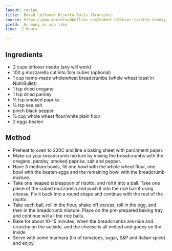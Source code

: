```yaml
---
layout: recipe
title:  Baked Leftover Risotto Balls (Arancini)
source: https://www.wholefoodbellies.com/baked-leftover-risotto-cheesy-rice-balls-arancini/
yield:  As many as you like
time:  2 hours

---
```


## Ingredients
- 2 cups leftover risotto (any will work)
- 100 g mozzarella cut into 1cm cubes (optional)
- 1 cup home-made wholewheat breadcrumbs (whole wheat toast in NutriBullet)
- 1 tsp dried oregano
-  1 tsp dried parsley
-   ½  tsp smoked paprika
-   ½  tsp sea salt
-   pinch black pepper
-   ½  cup whole wheat flour/white plain flour
-   2 eggs beaten

## Method
- Preheat to oven to 220C and line a baking sheet with parchment paper.
- Make up your breadcrumb mixture by mixing the breadcrumbs with the oregano, parsley, smoked paprika, salt and pepper.
- Have 3 medium bowls, fill one bowl with the whole wheat flour, one bowl with the beaten eggs and the remaining bowl with the breadcrumb mixture.
- Take one heaped tablespoon of risotto, and roll it into a ball. Take one piece of the cubed mozzarella and push it into the rice ball if using cheese. Fix it back into a round shape and continue with the rest of the risotto.
- Take each ball, roll in the flour, shake off excess, roll in the egg, and then in the breadcrumb mixture. Place on the pre-prepared baking tray, and continue will all the rice balls.
- Bake for about 10-15 minutes, when the breadcrumbs are nice and crunchy on the outside, and the cheese is all melted and gooey on the inside
-   Serve with some marinara (tin of tomatoes, sugar, S&P and Italian spice) and enjoy. 
